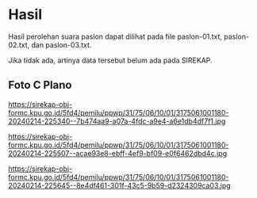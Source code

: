 # Hasil

Hasil perolehan suara paslon dapat dilihat pada file paslon-01.txt, paslon-02.txt, dan paslon-03.txt.

Jika tidak ada, artinya data tersebut belum ada pada SIREKAP.

## Foto C Plano

https://sirekap-obj-formc.kpu.go.id/5fd4/pemilu/ppwp/31/75/06/10/01/3175061001180-20240214-225340--7b474aa9-a07a-4fdc-a9e4-a6e1db4df7f1.jpg

https://sirekap-obj-formc.kpu.go.id/5fd4/pemilu/ppwp/31/75/06/10/01/3175061001180-20240214-225507--acae93e8-ebff-4ef9-bf09-e0f6462dbd4c.jpg

https://sirekap-obj-formc.kpu.go.id/5fd4/pemilu/ppwp/31/75/06/10/01/3175061001180-20240214-225645--8e4df461-301f-43c5-9b59-d2324309ca03.jpg
